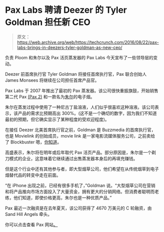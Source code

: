 # Pax Labs 聘请 Deezer 的 Tyler Goldman 担任新 CEO 

> 原文：<https://web.archive.org/web/https://techcrunch.com/2016/08/22/pax-labs-brings-in-deezers-tyler-goldman-as-new-ceo/>

负责 Ploom 和朱尔以及 Pax 活页蒸发器的 Pax Labs 今天宣布了一些领导层的变动。

Deezer 前首席执行官 Tyler Goldman 将接任首席执行官，Pax 联合创始人 James Monsees 将继续在公司担任首席产品官。

Pax Labs 于 2007 年推出了最初的 Pax 蒸发器。该公司很快重振旗鼓，开始销售第二代 Pax [(Pax 2)](https://web.archive.org/web/20230404193844/https://techcrunch.com/2015/03/11/this-was-published-at-4-20/) 和一款名为[朱尔](https://web.archive.org/web/20230404193844/https://techcrunch.com/2015/04/21/pax-juul/)的电子烟。

朱尔在蒸发过程中使用了一种尼古丁盐溶液，人们似乎很喜欢这种溶液。该公司表示，该产品的需求比预期高出 300%。(这不是一个确切的数字，因为我们不知道最初的预期，但它确实显示了某种程度的受欢迎程度)。

在接任 Deezer 北美首席执行官之前，Goldman 是 Buzzmedia 的首席执行官，也是 Movielink 的创始成员，movie link 是一家电影流媒体服务公司，之前卖给了 Blockbuster 嗯，[你知道](https://web.archive.org/web/20230404193844/http://www.forbes.com/sites/jonathansalembaskin/2013/11/08/the-internet-didnt-kill-blockbuster-the-company-did-it-to-itself/)。

高盛表示，朱尔将在明年或后年取代 Pax 活页产品。部分原因是，朱尔是一个剃刀模式的企业，这意味着它继续通过出售蒸发器本身后的再填充赚钱。

但是这个行业中还有其他参与者，即大型烟草公司，他们希望在从传统烟草到电子烟替代品的转变中走在前面。

“在 iPhone 出现之前，已经有很多手机了，”Goldman 说。“大型烟草公司在营销和将产品推向市场方面投入了大量资金，拥有更大的分销网络。但消费者聪明而老练，他们知道，即使价格更高，朱尔也是一种优质产品。”

Pax 最近一次融资是在去年夏天，该公司获得了 4670 万美元的 C 轮融资，由 Sand Hill Angels 牵头。

你可以点击查看 Pax 网站[。](https://web.archive.org/web/20230404193844/https://www.paxvapor.com/)